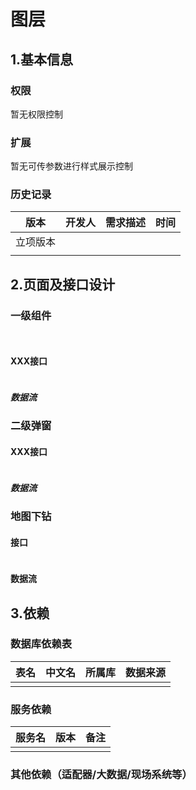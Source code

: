 # 图层

## 1.基本信息

### 权限

暂无权限控制

### 扩展

暂无可传参数进行样式展示控制

### 历史记录

| 版本     | 开发人 | 需求描述 | 时间 |
| -------- | ------ | -------- | ---- |
| 立项版本 |        |          |      |
|          |        |          |      |

## 2.页面及接口设计

### 一级组件

```javascript
  
```



#### XXX接口

```javascript

```

##### 数据流

### 二级弹窗

#### XXX接口

```javascript

```

##### 数据流

#### 

### 地图下钻

#### 接口

```javascript

```

#### 数据流

## 3.依赖

### 数据库依赖表

| 表名 | 中文名 | 所属库 | 数据来源 |
| ---- | ------ | ------ | -------- |
|      |        |        |          |

### 服务依赖

| 服务名 | 版本 | 备注 |
| ------ | ---- | ---- |
|        |      |      |

### 其他依赖（适配器/大数据/现场系统等）